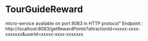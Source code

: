 # TourGuideReward
 micro-service available on port 8083 in HTTP protocol”
Endpoint :
http://localhost:8083/getRewardPoints?attractionId=xxxxx-xxxx-xxxxxxx&userId=xxxxx-xxxx-xxxxxxx
